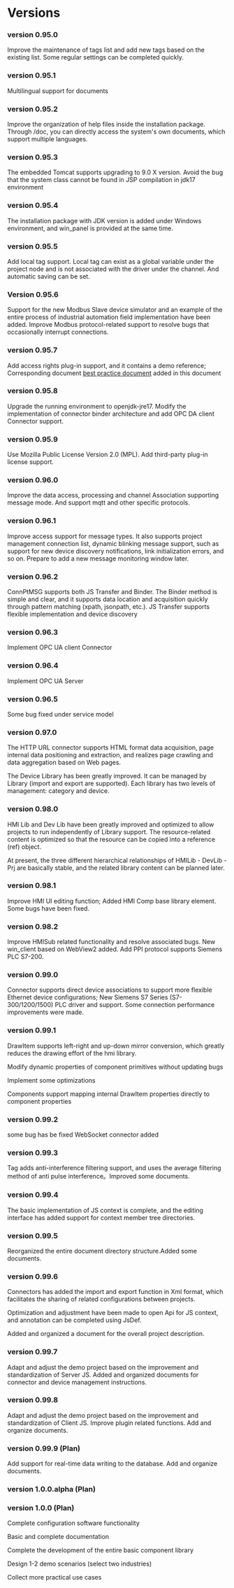 

# Versions



### version 0.95.0

Improve the maintenance of tags list and add new tags based on the existing list. Some regular settings can be completed quickly.




### version 0.95.1
Multilingual support for documents




### version 0.95.2
Improve the organization of help files inside the installation package. Through /doc, you can directly access the system's own documents, which support multiple languages.




### version 0.95.3
The embedded Tomcat supports upgrading to 9.0 X version. Avoid the bug that the system class cannot be found in JSP compilation in jdk17 environment




### version 0.95.4
The installation package with JDK version is added under Windows environment, and win_panel is provided at the same time.




### version 0.95.5
Add local tag support. Local tag can exist as a global variable under the project node and is not associated with the driver under the channel. And automatic saving can be set.



### Version 0.95.6 

Support for the new Modbus Slave device simulator and an example of the entire process of industrial automation field implementation have been added. Improve Modbus protocol-related support to resolve bugs that occasionally interrupt connections. 





### version 0.95.7
Add access rights plug-in support, and it contains a demo reference; Corresponding document [best practice document][ref_hmi_auth] added in this document




### version 0.95.8
Upgrade the running environment to openjdk-jre17. Modify the implementation of connector binder architecture and add OPC DA client Connector support.




### version 0.95.9
Use Mozilla Public License Version 2.0 (MPL). Add third-party plug-in license support.




### version 0.96.0
Improve the data access, processing and channel Association supporting message mode. And support mqtt and other specific protocols.



### version 0.96.1
Improve access support for message types. It also supports project management connection list, dynamic blinking message support, such as support for new device discovery notifications, link initialization errors, and so on. Prepare to add a new message monitoring window later.



### version 0.96.2
ConnPtMSG supports both JS Transfer and Binder. The Binder method is simple and clear, and it supports data location and acquisition quickly through pattern matching (xpath, jsonpath, etc.). JS Transfer supports flexible implementation and device discovery



### version 0.96.3
Implement OPC UA client Connector



### version 0.96.4
Implement OPC UA Server



### version 0.96.5
Some bug fixed under service model



### version 0.97.0
The HTTP URL connector supports HTML format data acquisition, page internal data positioning and extraction, and realizes page crawling and data aggregation based on Web pages.

The Device Library has been greatly improved. It can be managed by Library (import and export are supported). Each library has two levels of management: category and device.



### version 0.98.0
HMI Lib and Dev Lib have been greatly improved and optimized to allow projects to run independently of Library support. The resource-related content is optimized so that the resource can be copied into a reference (ref) object.

At present, the three different hierarchical relationships of HMILib - DevLib - Prj are basically stable, and the related library content can be planned later.



### version 0.98.1
Improve HMI UI editing function; Added HMI Comp base library element. Some bugs have been fixed.



### version 0.98.2

Improve HMISub related functionality and resolve associated bugs. New win_client based on WebView2 added. Add PPI protocol supports Siemens PLC S7-200.



### version 0.99.0
Connector supports direct device associations to support more flexible Ethernet device configurations;
New Siemens S7 Series (S7-300/1200/1500) PLC driver and support.
Some connection performance improvements were made.



### version 0.99.1
DrawItem supports left-right and up-down mirror conversion, which greatly reduces the drawing effort of the hmi library.

Modify dynamic properties of component primitives without updating bugs

Implement some optimizations

Components support mapping internal DrawItem properties directly to component properties



### version 0.99.2
some bug has be fixed
WebSocket connector added



### version 0.99.3
Tag adds anti-interference filtering support, and uses the average filtering method of anti pulse interference。Improved some documents.


### version 0.99.4


The basic implementation of JS context is complete, and the editing interface has added support for context member tree directories.


### version 0.99.5


Reorganized the entire document directory structure.Added some documents.


### version 0.99.6


Connectors has added the import and export function in Xml format, which facilitates the sharing of related configurations between projects.

Optimization and adjustment have been made to open Api for JS context, and annotation can be completed using JsDef.

Added and organized a document for the overall project description.


### version 0.99.7


Adapt and adjust the demo project based on the improvement and standardization of Server JS.
Added and organized documents for connector and device management instructions.


### version 0.99.8


Adapt and adjust the demo project based on the improvement and standardization of Client JS.
Improve plugin related functions.
Add and organize documents.


### version 0.99.9 (Plan)


Add support for real-time data writing to the database.
Add and organize documents.


### version 1.0.0.alpha (Plan)





### version 1.0.0 (Plan)


Complete configuration software functionality

Basic and complete documentation

Complete the development of the entire basic component library

Design 1-2 demo scenarios (select two industries)

Collect more practical use cases


[ref_hmi_auth]:./case/case_ref_hmi_auth.md
